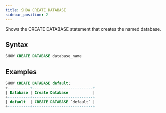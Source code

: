 ```yaml
---
title: SHOW CREATE DATABASE
sidebar_position: 2
---
```


Shows the CREATE DATABASE statement that creates the named database.

## Syntax

```sql
SHOW CREATE DATABASE database_name
```

## Examples

```sql
SHOW CREATE DATABASE default;
+----------+---------------------------+
| Database | Create Database           |
+----------+---------------------------+
| default  | CREATE DATABASE `default` |
+----------+---------------------------+
```
